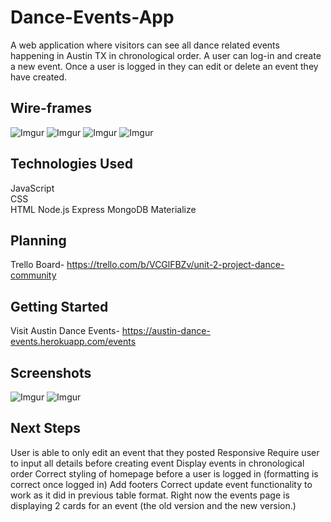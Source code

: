 # Dance-Events-App
 A web application where visitors can see all dance related events happening in Austin TX in chronological order. A user can log-in and create a new event. Once a user is logged in they can edit or delete an event they have created.

## Wire-frames
![Imgur](https://i.imgur.com/1Mokq8N.png)
![Imgur](https://i.imgur.com/rna4UCU.png)
![Imgur](https://i.imgur.com/EpuM4HE.png)
![Imgur](https://i.imgur.comENuRUiV.png)

## Technologies Used
JavaScript  
CSS  
HTML
Node.js
Express
MongoDB
Materialize

## Planning
Trello Board- https://trello.com/b/VCGlFBZv/unit-2-project-dance-community

## Getting Started
Visit Austin Dance Events- https://austin-dance-events.herokuapp.com/events

## Screenshots
![Imgur](https://i.imgur.com/Tjeg1k6.png)
![Imgur](https://i.imgur.com/j2N09Vf.png)

## Next Steps
User is able to only edit an event that they posted
Responsive
Require user to input all details before creating event
Display events in chronological order
Correct styling of homepage before a user is logged in (formatting is correct once logged in)
Add footers
Correct update event functionality to work as it did in previous table format. Right now the events page is displaying 2 cards for an event (the old version and the new version.)
